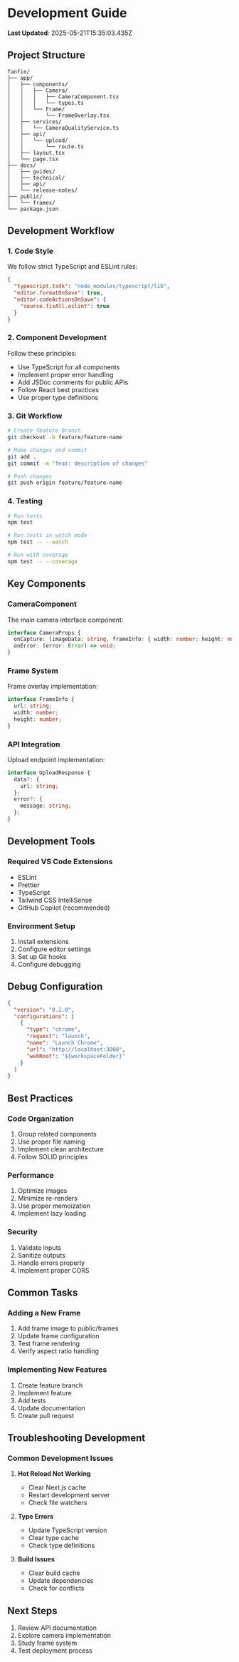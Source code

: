 # Development Guide

**Last Updated**: 2025-05-21T15:35:03.435Z

## Project Structure
```
fanfie/
├── app/
│   ├── components/
│   │   ├── Camera/
│   │   │   ├── CameraComponent.tsx
│   │   │   └── types.ts
│   │   └── Frame/
│   │       └── FrameOverlay.tsx
│   ├── services/
│   │   └── CameraQualityService.ts
│   ├── api/
│   │   └── upload/
│   │       └── route.ts
│   ├── layout.tsx
│   └── page.tsx
├── docs/
│   ├── guides/
│   ├── technical/
│   ├── api/
│   └── release-notes/
├── public/
│   └── frames/
└── package.json
```

## Development Workflow

### 1. Code Style
We follow strict TypeScript and ESLint rules:
```json
{
  "typescript.tsdk": "node_modules/typescript/lib",
  "editor.formatOnSave": true,
  "editor.codeActionsOnSave": {
    "source.fixAll.eslint": true
  }
}
```

### 2. Component Development
Follow these principles:
- Use TypeScript for all components
- Implement proper error handling
- Add JSDoc comments for public APIs
- Follow React best practices
- Use proper type definitions

### 3. Git Workflow
```bash
# Create feature branch
git checkout -b feature/feature-name

# Make changes and commit
git add .
git commit -m "feat: description of changes"

# Push changes
git push origin feature/feature-name
```

### 4. Testing
```bash
# Run tests
npm test

# Run tests in watch mode
npm test -- --watch

# Run with coverage
npm test -- --coverage
```

## Key Components

### CameraComponent
The main camera interface component:
```typescript
interface CameraProps {
  onCapture: (imageData: string, frameInfo: { width: number; height: number }) => void;
  onError: (error: Error) => void;
}
```

### Frame System
Frame overlay implementation:
```typescript
interface FrameInfo {
  url: string;
  width: number;
  height: number;
}
```

### API Integration
Upload endpoint implementation:
```typescript
interface UploadResponse {
  data?: {
    url: string;
  };
  error?: {
    message: string;
  };
}
```

## Development Tools

### Required VS Code Extensions
- ESLint
- Prettier
- TypeScript
- Tailwind CSS IntelliSense
- GitHub Copilot (recommended)

### Environment Setup
1. Install extensions
2. Configure editor settings
3. Set up Git hooks
4. Configure debugging

## Debug Configuration
```json
{
  "version": "0.2.0",
  "configurations": [
    {
      "type": "chrome",
      "request": "launch",
      "name": "Launch Chrome",
      "url": "http://localhost:3000",
      "webRoot": "${workspaceFolder}"
    }
  ]
}
```

## Best Practices

### Code Organization
1. Group related components
2. Use proper file naming
3. Implement clean architecture
4. Follow SOLID principles

### Performance
1. Optimize images
2. Minimize re-renders
3. Use proper memoization
4. Implement lazy loading

### Security
1. Validate inputs
2. Sanitize outputs
3. Handle errors properly
4. Implement proper CORS

## Common Tasks

### Adding a New Frame
1. Add frame image to public/frames
2. Update frame configuration
3. Test frame rendering
4. Verify aspect ratio handling

### Implementing New Features
1. Create feature branch
2. Implement feature
3. Add tests
4. Update documentation
5. Create pull request

## Troubleshooting Development

### Common Development Issues
1. **Hot Reload Not Working**
   - Clear Next.js cache
   - Restart development server
   - Check file watchers

2. **Type Errors**
   - Update TypeScript version
   - Clear type cache
   - Check type definitions

3. **Build Issues**
   - Clear build cache
   - Update dependencies
   - Check for conflicts

## Next Steps
1. Review API documentation
2. Explore camera implementation
3. Study frame system
4. Test deployment process

